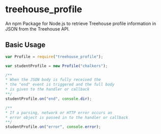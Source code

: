 # treehouse_profile

An npm Package for Node.js to retrieve Treehouse profile information in JSON from the Treehouse API.

## Basic Usage

```javascript
var Profile = require("treehouse_profile");

var studentProfile = new Profile("chalkers");

/**
* When the JSON body is fully received the 
* the "end" event is triggered and the full body
* is given to the handler or callback
**/
studentProfile.on("end", console.dir);

/**
* If a parsing, network or HTTP error occurs an
* error object is passed in to the handler or callback
**/
studentProfile.on("error", console.error);
```